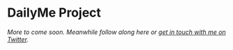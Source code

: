 # DailyMe Project

_More to come soon. Meanwhile follow along here or [get in touch with me on Twitter](https://twitter.com/juristr)._